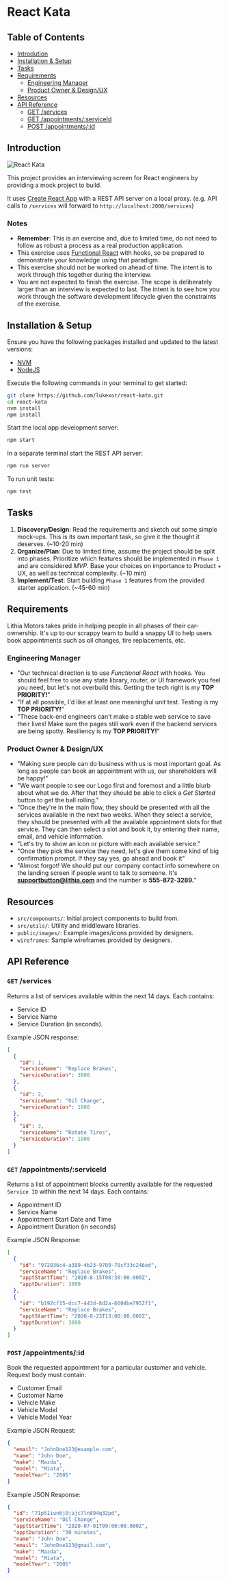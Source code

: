 # React Kata

## Table of Contents

- [Introdution](#introduction)
- [Installation & Setup](#installation--setup)
- [Tasks](#tasks)
- [Requirements](#requirements)
  - [Engineering Manager](#engineering-manager)
  - [Product Owner & Design/UX](product-owner--designux)
- [Resources](#resources)
- [API Reference](#api-reference)
  - [GET /services](#get-services)
  - [GET /appointments/:serviceId](#get-appointmentsserviceId)
  - [POST /appointments/:id](#post-appointmentsid)

## Introduction

![React Kata](https://github.com/lukexor/react-kata/blob/main/public/images/logo.png?raw=true)

This project provides an interviewing screen for React engineers by providing a
mock project to build.

It uses [Create React App](https://github.com/facebook/create-react-app) with
a REST API server on a local proxy. (e.g. API calls to `/services` will forward
to `http://localhost:2000/services`)

### Notes

- **Remember**: This is an exercise and, due to limited time, do not need to
  follow as robust a process as a real production application.
- This exercise uses [Functional
  React](https://reactjs.org/docs/hooks-intro.html) with hooks, so be prepared
  to demonstrate your knowledge using that paradigm.
- This exercise should not be worked on ahead of time. The intent is to work
  through this together during the interview.
- You are not expected to finish the exercise. The scope is deliberately larger
  than an interview is expected to last. The intent is to see how you work
  through the software development lifecycle given the constraints of the
  exercise.

## Installation & Setup

Ensure you have the following packages installed and updated to the latest
versions:

- [NVM](http://nvm.sh/)
- [NodeJS](https://nodejs.org/en/)

Execute the following commands in your terminal to get started:

```sh
git clone https://github.com/lukexor/react-kata.git
cd react-kata
nvm install
npm install
```

Start the local app development server:

```sh
npm start
```

In a separate terminal start the REST API server:

```sh
npm run server
```

To run unit tests:

```sh
npm test
```

## Tasks

1. **Discovery/Design**: Read the requirements and sketch out some simple
   mock-ups. This is its own important task, so give it the thought it deserves.
   (~10-20 min)
1. **Organize/Plan**: Due to limited time, assume the project should be split
   into phases. Prioritize which features should be implemented in `Phase 1`
   and are considered _MVP_. Base your choices on importance to Product + UX, as
   well as technical complexity. (~10 min)
1. **Implement/Test**: Start building `Phase 1` features from the provided
   starter application. (~45-60 min)

## Requirements

Lithia Motors takes pride in helping people in all phases of their
car-ownership. It's up to our scrappy team to build a snappy UI to help users
book appointments such as oil changes, tire replacements, etc.

### Engineering Manager

- "Our technical direction is to use _Functional React_ with hooks. You should
  feel free to use any state library, router, or UI framework you feel you need,
  but let's not overbuild this. Getting the tech right is my **TOP PRIORITY!**"
- "If at all possible, I'd like at least one meaningful unit test. Testing is my
  **TOP PRIORITY!**"
- "These back-end engineers can't make a stable web service to save their lives!
  Make sure the pages still work even if the backend services are being spotty.
  Resiliency is my **TOP PRIORITY!**"

### Product Owner & Design/UX

- "Making sure people can do business with us is most important goal. As long as
  people can book an appointment with us, our shareholders will be happy!"
- "We want people to see our Logo first and foremost and a little blurb about
  what we do. After that they should be able to click a _Get Started_ button to
  get the ball rolling."
- "Once they're in the main flow, they should be presented with all the services
  available in the next two weeks. When they select a service, they should be
  presented with all the available appointment slots for that service. They can
  then select a slot and book it, by entering their name, email, and vehicle
  information.
- "Let's try to show an icon or picture with each available service."
- "Once they pick the service they need, let's give them some kind of big
  confirmation prompt. If they say yes, go ahead and book it"
- "Almost forgot! We should put our company contact info somewhere on the
  landing screen if people want to talk to someone. It's
  **supportbutton@lithia.com** and the number is **555-872-3289.**"

## Resources

- `src/components/`: Initial project components to build from.
- `src/utils/`: Utility and middleware libraries.
- `public/images/`: Example images/icons provided by designers.
- `wireframes`: Sample wireframes provided by designers.

## API Reference

### `GET` /services

Returns a list of services available within the next 14 days. Each contains:

- Service ID
- Service Name
- Service Duration (in seconds).

Example JSON response:

```json
[
  {
    "id": 1,
    "serviceName": "Replace Brakes",
    "serviceDuration": 3600
  },
  {
    "id": 2,
    "serviceName": "Oil Change",
    "serviceDuration": 1800
  },
  {
    "id": 3,
    "serviceName": "Rotate Tires",
    "serviceDuration": 1800
  }
]
```

### `GET` /appointments/:serviceId

Returns a list of appointment blocks currently available for the requested
`Service ID` within the next 14 days. Each contains:

- Appointment ID
- Service Name
- Appointment Start Date and Time
- Appointment Duration (in seconds)

Example JSON Response:

```json
[
  {
    "id": "972836c4-a389-4b23-9709-78cf33c246ed",
    "serviceName": "Replace Brakes",
    "apptStartTime": "2020-8-15T08:30:00.000Z",
    "apptDuration": 3600
  },
  {
    "id": "b192cf15-dcc7-443d-8d2a-6604be7952f1",
    "serviceName": "Replace Brakes",
    "apptStartTime": "2020-8-23T13:00:00.000Z",
    "apptDuration": 3600
  }
]
```

### `POST` /appointments/:id

Book the requested appointment for a particular customer and vehicle. Request
body must contain:

- Customer Email
- Customer Name
- Vehicle Make
- Vehicle Model
- Vehicle Model Year

Example JSON Request:

```json
{
  "email": "JohnDoe123@example.com",
  "name": "John Doe",
  "make": "Mazda",
  "model": "Miata",
  "modelYear": "2005"
}
```

Example JSON Response:

```json
{
  "id": "71p51iun6j0jajc7ln894q32pd",
  "serviceName": "Oil Change",
  "apptStartTime": "2020-07-01T09:00:00.000Z",
  "apptDuration": "30 minutes",
  "name": "John Doe",
  "email": "JohnDoe123@gmail.com",
  "make": "Mazda",
  "model": "Miata",
  "modelYear": "2005"
}
```
